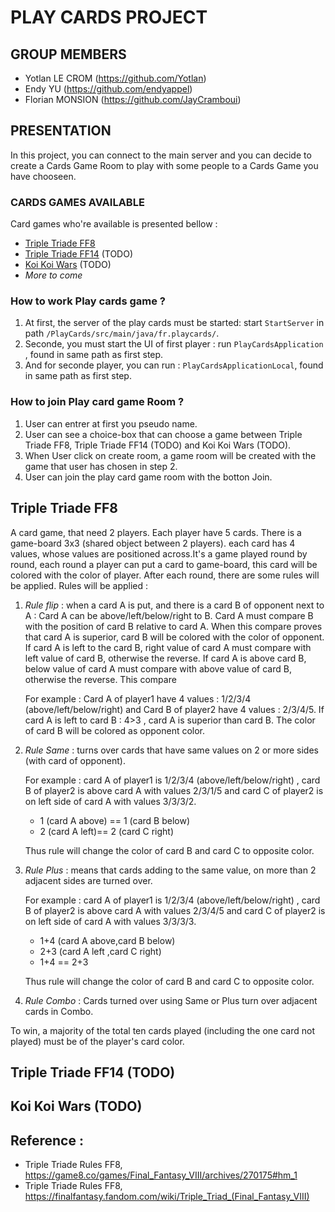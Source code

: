 # PLAY CARDS PROJECT

## GROUP MEMBERS

- Yotlan LE CROM (<https://github.com/Yotlan>)
- Endy YU (<https://github.com/endyappel>)
- Florian MONSION (<https://github.com/JayCramboui>)

## PRESENTATION

In this project, you can connect to the main server and you can decide to create a Cards Game Room to play with some people to a Cards Game you have chooseen. 

### CARDS GAMES AVAILABLE

Card games who're available is presented bellow :
- [Triple Triade FF8](#Triple-Triade-FF8)
- [Triple Triade FF14](#triple-triade-ff14-todo) (TODO)
- [Koi Koi Wars](#koi-koi-wars-todo) (TODO)
- *More to come*

### How to work Play cards game ? 
1. At first, the server of the play cards must be started: start `StartServer` in path `/PlayCards/src/main/java/fr.playcards/`.
2. Seconde, you must start the UI of first player : run `PlayCardsApplication` , found in same path as first step. 
3. And for seconde player, you can run : `PlayCardsApplicationLocal`, found in same path as first step.

### How to join Play card game Room ?
1. User can entrer at first you pseudo name. 
2. User can see a choice-box that can choose a game between Triple Triade FF8, Triple Triade FF14 (TODO) and Koi Koi Wars (TODO).
3. When User click on create room, a game room will be created with the game that user has chosen in step 2.
4. User can join the play card game room with the botton Join. 

## Triple Triade FF8
A card game, that need 2 players. Each player have 5 cards. There is a game-board 3x3 (shared object between 2 players). each card has 4 values, whose values are positioned across.It's a game played round by round, each round a player can put a card to game-board, this card will be colored with the color of player. After each round, there are some rules will be applied. 
Rules will be applied : 

1. *Rule flip* : when a card A is put, and there is a card B of opponent next to A : Card A can be above/left/below/right to B. Card A must compare B with the position of card B relative to card A. When this compare proves that card A is superior, card B will be colored with the color of opponent. If card A is left to the card B, right value of card A must compare with left value of card B, otherwise the reverse. If card A is above card B, below value of card A must compare with above value of card B, otherwise the reverse. This compare 

   For example : Card A of player1 have 4 values : 1/2/3/4 (above/left/below/right) and Card B of player2 have 4 values : 2/3/4/5.  If card A is left to card B : 4>3 , card A is superior than card B. The color of card B will be colored as opponent color. 

2. *Rule Same* : turns over cards that have same values on 2 or more sides (with card of opponent). 

    For example : card A of player1 is 1/2/3/4 (above/left/below/right) , card B of player2 is above card A with values 2/3/1/5 and card C of player2 is on left side of card A with values 3/3/3/2. 
    - 1 (card A above) == 1 (card B below) 
    - 2 (card A left)== 2 (card C right)

    Thus rule will change the color of card B and card C to opposite color.  

3. *Rule Plus* : means that cards adding to the same value, on more than 2 adjacent sides are turned over.

    For example : card A of player1 is 1/2/3/4 (above/left/below/right) , card B of player2 is above card A with values 2/3/4/5 and card C of player2 is on left side of card A with values 3/3/3/3. 
    - 1+4 (card A above,card B below)
    - 2+3 (card A left ,card C right)
    - 1+4 == 2+3
  
    Thus rule will change the color of card B and card C to opposite color. 

4. *Rule Combo* : Cards turned over using Same or Plus turn over adjacent cards in Combo.

To win, a majority of the total ten cards played (including the one card not played) must be of the player's card color.


## Triple Triade FF14 (TODO)

## Koi Koi Wars (TODO)


## Reference :
- Triple Triade Rules FF8, https://game8.co/games/Final_Fantasy_VIII/archives/270175#hm_1
- Triple Triade Rules FF8, https://finalfantasy.fandom.com/wiki/Triple_Triad_(Final_Fantasy_VIII)
